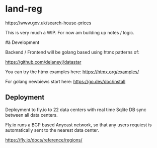 # land-reg

https://www.gov.uk/search-house-prices

This is very much a WIP.  For now am building up notes / logic.

#ä Development 

Backend / Frontend will be golang based using htmx patterns of:

https://github.com/delaneyj/datastar

You can try the htmx examples here: https://htmx.org/examples/

For golang newbiews start here: https://go.dev/doc/install



## Deployment
Deployment to fly.io to 22 data centers with real time Sqlite DB sync between all data centers. 

Fly.io runs a BGP based Anycast network, so that any users requiest is automatically sent to the nearest data center.

https://fly.io/docs/reference/regions/
